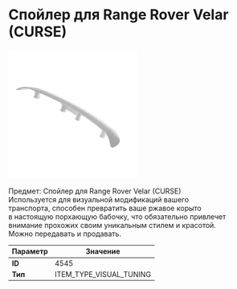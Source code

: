 # Спойлер для Range Rover Velar (CURSE)

![Item Image](../img/4545.webp?raw=true)

Предмет: Спойлер для Range Rover Velar (CURSE)<br>Используется для визуальной модификаций вашего<br>транспорта, способен превратить ваше ржавое корыто<br>в настоящую порхающую бабочку, что обязательно привлечет<br>внимание прохожих своим уникальным стилем и красотой.<br>Можно передавать и продавать.


| Параметр | Значение |
|----------|----------|
| **ID** | 4545 |
| **Тип** | ITEM_TYPE_VISUAL_TUNING |


